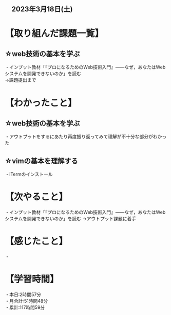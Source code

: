 ## 　2023年3月18日(土)
# 【取り組んだ課題一覧】
## ☆web技術の基本を学ぶ  
・インプット教材「『プロになるためのWeb技術入門』――なぜ，あなたはWebシステムを開発できないのか」を読む  
→課題提出まで
# 【わかったこと】
## ☆web技術の基本を学ぶ  
・アウトプットをするにあたり再度振り返ってみて理解が不十分な部分がわかった
## ☆vimの基本を理解する
・iTermのインストール
# 【次やること】
・インプット教材「『プロになるためのWeb技術入門』――なぜ，あなたはWebシステムを開発できないのか」を読む
→アウトプット課題に着手
# 【感じたこと】
・
# 【学習時間】
・本日:2時間57分<br>
・月合計:51時間48分<br>
・累計:117時間59分

